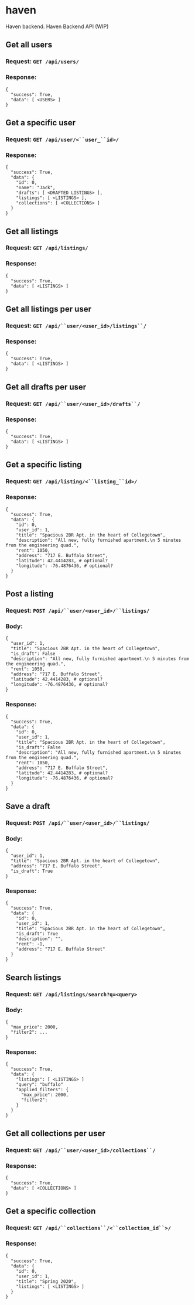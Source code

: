 # haven
Haven backend.
Haven Backend API (WIP)

## Get all users

### Request: `GET /api/users/`
### Response:

    {
      "success": True,
      "data": [ <USERS> ]
    }
    
## Get a specific user

### Request: `GET /api/user/<``user_``id>/`
### Response:

    {
      "success": True,
      "data": {
        "id": 0,
        "name": "Jack",
        "drafts": [ <DRAFTED LISTINGS> ],
        "listings": [ <LISTINGS> ],
        "collections": [ <COLLECTIONS> ]
      }
    }


## Get all listings

### Request: `GET /api/listings/`
### Response:

    {
      "success": True,
      "data": [ <LISTINGS> ]
    }
## Get all listings per user

 ### Request: `GET /api/``user/<user_id>/listings``/`
 ### Response:

    {
      "success": True,
      "data": [ <LISTINGS> ]
    }
    
## Get all drafts per user

### Request: `GET /api/``user/<user_id>/drafts``/`
### Response:

    {
      "success": True,
      "data": [ <LISTINGS> ]
    }

## Get a specific listing

### Request: `GET /api/listing/<``listing_``id>/`
### Response:

    {
      "success": True,
      "data": {
        "id": 0,
        "user_id": 1,
        "title": "Spacious 2BR Apt. in the heart of Collegetown",
        "description": "All new, fully furnished apartment.\n 5 minutes from the engineering quad.",
        "rent": 1050,
        "address": "717 E. Buffalo Street",
        "latitude": 42.4414283, # optional?
        "longitude": -76.4876436, # optional?
      }
    }
    
## Post a listing

### Request: `POST /api/``user/<user_id>/``listings/`
### Body:

    {
      "user_id": 1,
      "title": "Spacious 2BR Apt. in the heart of Collegetown",
      "is_draft": False
      "description": "All new, fully furnished apartment.\n 5 minutes from the engineering quad.",
      "rent": 1050,
      "address": "717 E. Buffalo Street",
      "latitude": 42.4414283, # optional?
      "longitude": -76.4876436, # optional?
    }

### Response:

    {
      "success": True,
      "data": {
        "id": 0,
        "user_id": 1,
        "title": "Spacious 2BR Apt. in the heart of Collegetown",
        "is_draft": False
        "description": "All new, fully furnished apartment.\n 5 minutes from the engineering quad.",
        "rent": 1050,
        "address": "717 E. Buffalo Street",
        "latitude": 42.4414283, # optional?
        "longitude": -76.4876436, # optional?
      }
    }
    
## Save a draft

### Request: `POST /api/``user/<user_id>/``listings/`
### Body:

    {
      "user_id": 1,
      "title": "Spacious 2BR Apt. in the heart of Collegetown",
      "address": "717 E. Buffalo Street",
      "is_draft": True
    }

### Response:

    {
      "success": True,
      "data": {
        "id": 0,
        "user_id": 1,
        "title": "Spacious 2BR Apt. in the heart of Collegetown",
        "is_draft": True
        "description": "",
        "rent": -1,
        "address": "717 E. Buffalo Street"
      }
    }
    
## Search listings

### Request: `GET /api/listings/search?q=<query>`
### Body:

    {
      "max_price": 2000,
      "filter2": ...
    }

### Response:

    {
      "success": True,
      "data": {
        "listings": [ <LISTINGS> ]
        "query": "buffalo"
        "applied_filters": {
          "max_price": 2000,
          "filter2":
        }
      }
    }


## Get all collections per user

 ### Request: `GET /api/``user/<user_id>/collections``/`
 ### Response:

    {
      "success": True,
      "data": [ <COLLECTIONS> ]
    }
    
## Get a specific collection

### Request: `GET /api/``collections``/<``collection_id``>/`
### Response:

    {
      "success": True,
      "data": {
        "id": 0,
        "user_id": 1,
        "title": "Spring 2020",
        "listings": [ <LISTINGS> ]
      }
    }

